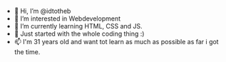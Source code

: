 - 👋 Hi, I’m @idtotheb
- 👀 I’m interested in Webdevelopment
- 🌱 I’m currently learning HTML, CSS and JS.
- 💞️ Just started with the whole coding thing :)
- 📫 I'm 31 years old and want tot learn as much as possible as far i got the time. 

<!--- 
idtotheb/idtotheb is a ✨ special ✨ repository because its `README.md` (this file) appears on your GitHub profile.
You can click the Preview link to take a look at your changes.
--->
